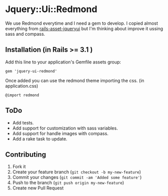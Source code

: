 # Jquery::Ui::Redmond

We use Redmond everytime and I need a gem to develop. I copied almost everything
from [rails-asset-jqueryui](https://github.com/allen13/rails-asset-jqueryui) but
I'm thinking about improve it ussing sass and compass.

## Installation (in Rails >= 3.1 )

Add this line to your application's Gemfile assets group:

    gem 'jquery-ui-redmond'

Once added you can use the redmond theme importing the css. (in application.css)

    @import redmond

## ToDo

- Add tests.
- Add support for customization with sass variables.
- Add support for handle images with compass.
- Add a rake task to update.

## Contributing

1. Fork it
2. Create your feature branch (`git checkout -b my-new-feature`)
3. Commit your changes (`git commit -am 'Added some feature'`)
4. Push to the branch (`git push origin my-new-feature`)
5. Create new Pull Request

